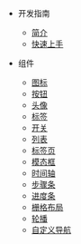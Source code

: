 - 开发指南

  - [简介](README.md)
  - [快速上手](quickstart.md)

- 组件

  - [图标](icon.md)
  - [按钮](button.md)
  - [头像](avatar.md)
  - [标签](tag.md)
  - [开关](switch.md)
  - [列表](list.md)
  - [标签页](tabs.md)
  - [模态框](modal.md)
  - [时间轴](timeline.md)
  - [步骤条](steps.md)
  - [进度条](progress.md)
  - [栅格布局](grid.md)
  - [轮播](swiper.md)
  - [自定义导航](navigation.md)
